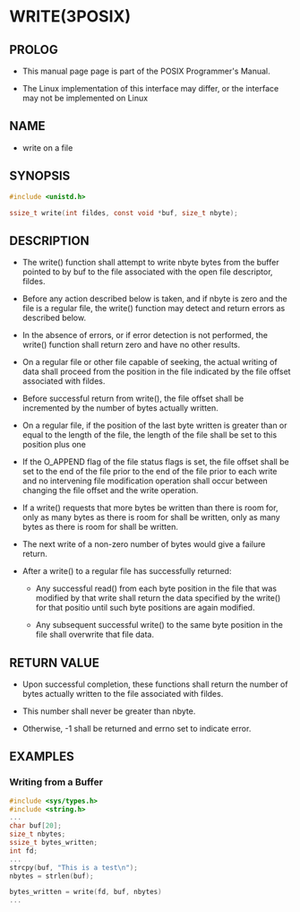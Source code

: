 # WRITE(3POSIX)

## PROLOG

- This manual page page is part of the POSIX Programmer's Manual.

- The Linux implementation of this interface may differ, or the interface may not be implemented on Linux

## NAME

- write on a file

## SYNOPSIS

```c
#include <unistd.h>

ssize_t write(int fildes, const void *buf, size_t nbyte);
```

## DESCRIPTION

- The write() function shall attempt to write nbyte bytes from the buffer pointed to by buf to the file associated with the open file descriptor, fildes.

- Before any action described below is taken, and if nbyte is zero and the file is a regular file, the write() function may detect and return errors as described below.

- In the absence of errors, or if error detection is not performed, the write() function shall return zero and have no other results.

- On a regular file or other file capable of seeking, the actual writing of data shall proceed from the position in the file indicated by the file offset associated with fildes.

- Before successful return from write(), the file offset shall be incremented by the number of bytes actually written.

- On a regular file, if the position of the last byte written is greater than or equal to the length of the file, the length of the file shall be set to this position plus one

- If the O_APPEND flag of the file status flags is set, the file offset shall be set to the end of the file prior to the end of the file prior to each write and no intervening file modification operation shall occur between changing the file offset and the write operation.

- If a write() requests that more bytes be written than there is room for, only as many bytes as there is room for shall be written, only as many bytes as there is room for shall be written.

- The next write of a non-zero number of bytes would give a failure return.

- After a write() to a regular file has successfully returned:

	- Any successful read() from each byte position in the file that was modified by that write shall return the data specified by the write() for that positio until such byte positions are again modified.

	- Any subsequent successful write() to the same byte position in the file shall overwrite that file data.

## RETURN VALUE

- Upon successful completion, these functions shall return the number of bytes actually written to the file associated with fildes.

- This number shall never be greater than nbyte.

- Otherwise, -1 shall be returned and errno set to indicate error.

## EXAMPLES

### Writing from a Buffer

```c
#include <sys/types.h>
#include <string.h>
...
char buf[20];
size_t nbytes;
ssize_t bytes_written;
int fd;
...
strcpy(buf, "This is a test\n");
nbytes = strlen(buf);

bytes_written = write(fd, buf, nbytes)
...
```
